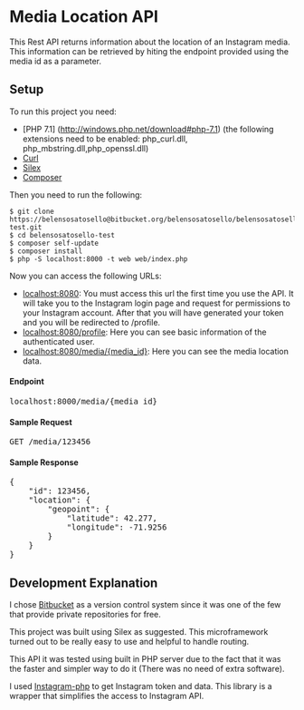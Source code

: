 Media Location API
==================
This Rest API returns information about the location of an Instagram media. This information can be retrieved by hiting the endpoint provided using the media id as a parameter.

Setup
-----
To run this project you need:

- [PHP 7.1] (http://windows.php.net/download#php-7.1) (the following extensions need to be enabled: php\_curl.dll, php\_mbstring.dll,php\_openssl.dll)
- [Curl](https://gist.github.com/VersatilityWerks/5719158/download)
- [Silex](http://silex.sensiolabs.org/)
- [Composer](https://getcomposer.org/)

Then you need to run the following:

    $ git clone https://belensosatosello@bitbucket.org/belensosatosello/belensosatosello-test.git
    $ cd belensosatosello-test
    $ composer self-update
    $ composer install
    $ php -S localhost:8000 -t web web/index.php

Now you can access the following URLs:

- [localhost:8080](localhost:8080): You must access this url the first time you use the API. It will take you to the Instagram login page and request for permissions to your Instagram account. After that you will have generated your token and you will be redirected to /profile.
- [localhost:8080/profile](localhost:8080/prodile): Here you can see basic information of the authenticated user.
- [localhost:8080/media/{media\_id}](http://localhost:8000/media/1402451097368744018_1173952339): Here you can see the media location data.
	
#### Endpoint

<pre>localhost:8000/media/{media_id}</pre>

#### Sample Request
<pre>
GET /media/123456
</pre>

#### Sample Response

<pre>
{
    "id": 123456,
    "location": {
        "geopoint": {
            "latitude": 42.277,
            "longitude": -71.9256
        }
    }
}
</pre>

Development Explanation
-----------------------
I chose [Bitbucket](https://bitbucket.org/) as a version control system since it was one of the few that provide private repositories for free. 

This project was built using Silex as suggested. This microframework turned out to be really easy to use and helpful to handle routing.  

This API it was tested using built in PHP server due to the fact that it was the faster and simpler way to do it (There was no need of extra software). 

I used [Instagram-php](https://github.com/haridarshan/instagram-php) to get Instagram token and data. This library is a wrapper that simplifies the access to Instagram API.